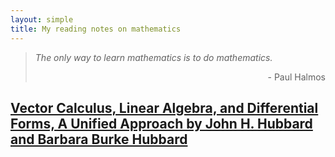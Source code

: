 ```yaml
---
layout: simple
title: My reading notes on mathematics
---
```


> *The only way to learn mathematics is to do mathematics.*
> 
><p align="right">- Paul Halmos</p>


## [Vector Calculus, Linear Algebra, and Differential Forms, A Unified Approach by John H. Hubbard and Barbara Burke Hubbard](/study/Mathematics/reading_notes/Vector_Calculus_Linear_Algebra_And_Differential_Forms/main)